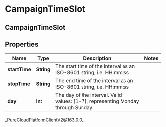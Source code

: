 # CampaignTimeSlot

## CampaignTimeSlot

## Properties

|Name | Type | Description | Notes|
|------------ | ------------- | ------------- | -------------|
| **startTime** | **String** | The start time of the interval as an ISO-8601 string, i.e. HH:mm:ss | |
| **stopTime** | **String** | The end time of the interval as an ISO-8601 string, i.e. HH:mm:ss | |
| **day** | **Int** | The day of the interval. Valid values: [1-7], representing Monday through Sunday | |



_PureCloudPlatformClientV2@163.0.0_
